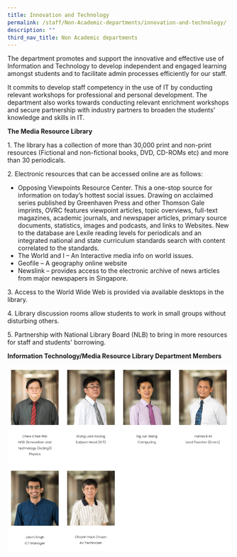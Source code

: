```yaml
---
title: Innovation and Technology
permalink: /staff/Non-Academic-departments/innovation-and-technology/
description: ""
third_nav_title: Non Academic departments
---
```


<div data-node="5f4bfd6861dcf">
<div data-node="5f4bfe33d0af6">
<div data-node="5f449d4b2d879">
<div data-node="5ff3ce3087d92">
<div data-node="5f4b48598a43a">
<p>The department promotes and support the innovative and effective use of Information and Technology to develop independent and engaged learning amongst students and to facilitate admin processes efficiently for our staff.</p>
<p>It commits to develop staff competency in the use of IT by conducting relevant workshops for professional and personal development. The department also works towards conducting relevant enrichment workshops and secure partnership with industry partners to broaden the students&rsquo; knowledge and skills in IT.<strong><br /></strong></p>
<p><strong>The Media Resource Library</strong></p>
<p>1. The library has a collection of more than 30,000 print and non-print resources (Fictional and non-fictional books, DVD, CD-ROMs etc) and more than 30 periodicals.</p>
<p>2. Electronic resources that can be accessed online are as follows:</p>
<ul>
<li>Opposing Viewpoints Resource Center. This a one-stop source for information on today&rsquo;s hottest social issues. Drawing on acclaimed series published by Greenhaven Press and other Thomson Gale imprints, OVRC features viewpoint articles, topic overviews, full-text magazines, academic journals, and newspaper articles, primary source documents, statistics, images and podcasts, and links to Websites. New to the database are Lexile reading levels for periodicals and an integrated national and state curriculum standards search with content correlated to the standards.</li>
<li>The World and I &ndash; An Interactive media info on world issues.</li>
<li>Geofile &ndash; A geography online website</li>
<li>Newslink &ndash; provides access to the electronic archive of news articles from major newspapers in Singapore.</li>
</ul>
<p>3. Access to the World Wide Web is provided via available desktops in the library.</p>
<p>4. Library discussion rooms allow students to work in small groups without disturbing others.</p>
<p>5. Partnership with National Library Board (NLB) to bring in more resources for staff and students' borrowing.</p>
</div>
</div>
</div>
</div>
</div
	
**Information Technology/Media Resource Library Department Members**
	
![](/images/itd2.png)